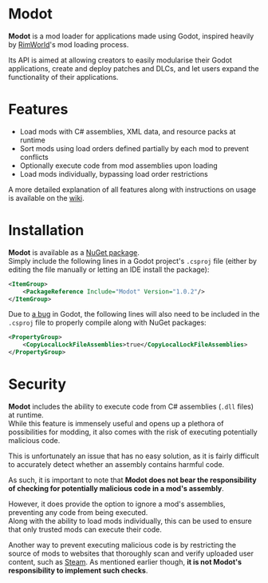 # Modot

**Modot** is a mod loader for applications made using Godot, inspired heavily by [RimWorld](https://rimworldgame.com)'s mod loading process.

Its API is aimed at allowing creators to easily modularise their Godot applications, create and deploy patches and DLCs, and let users expand the functionality of their applications.

# Features

- Load mods with C# assemblies, XML data, and resource packs at runtime
- Sort mods using load orders defined partially by each mod to prevent conflicts
- Optionally execute code from mod assemblies upon loading
- Load mods individually, bypassing load order restrictions

A more detailed explanation of all features along with instructions on usage is available on the [wiki](https://github.com/Carnagion/Modot/wiki).

# Installation

**Modot** is available as a [NuGet package](https://www.nuget.org/packages/Modot).  
Simply include the following lines in a Godot project's `.csproj` file (either by editing the file manually or letting an IDE install the package):
```xml
<ItemGroup>
    <PackageReference Include="Modot" Version="1.0.2"/>
</ItemGroup>
 ```

Due to [a bug](https://github.com/godotengine/godot/issues/42271) in Godot, the following lines will also need to be included in the `.csproj` file to properly compile along with NuGet packages:
```xml
<PropertyGroup>
    <CopyLocalLockFileAssemblies>true</CopyLocalLockFileAssemblies>
</PropertyGroup>
```

# Security

**Modot** includes the ability to execute code from C# assemblies (`.dll` files) at runtime.  
While this feature is immensely useful and opens up a plethora of possibilities for modding, it also comes with the risk of executing potentially malicious code.

This is unfortunately an issue that has no easy solution, as it is fairly difficult to accurately detect whether an assembly contains harmful code.

As such, it is important to note that **Modot does not bear the responsibility of checking for potentially malicious code in a mod's assembly**.

However, it does provide the option to ignore a mod's assemblies, preventing any code from being executed.  
Along with the ability to load mods individually, this can be used to ensure that only trusted mods can execute their code.

Another way to prevent executing malicious code is by restricting the source of mods to websites that thoroughly scan and verify uploaded user content, such as [Steam](https://store.steampowered.com). As mentioned earlier though, **it is not Modot's responsibility to implement such checks**.